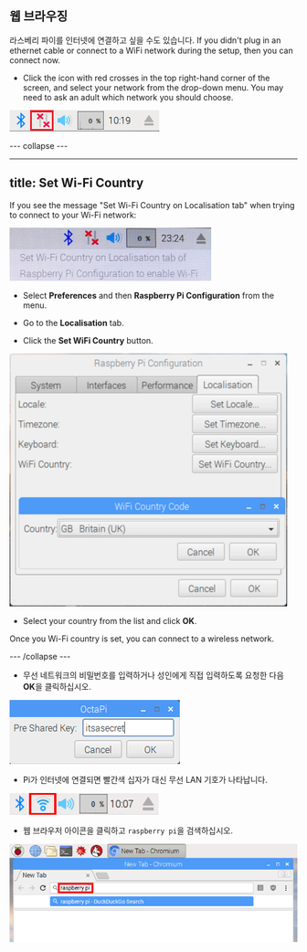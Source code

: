 ## 웹 브라우징

라스베리 파이를 인터넷에 연결하고 싶을 수도 있습니다. If you didn't plug in an ethernet cable or connect to a WiFi network during the setup, then you can connect now.

+ Click the icon with red crosses in the top right-hand corner of the screen, and select your network from the drop-down menu. You may need to ask an adult which network you should choose.

![No wifi](images/no-wifi.png)

\--- collapse \---

* * *

## title: Set Wi-Fi Country

If you see the message "Set Wi-Fi Country on Localisation tab" when trying to connect to your Wi-Fi network:

![set wifi country](images/pi-set-wifi-country.png)

+ Select **Preferences** and then **Raspberry Pi Configuration** from the menu.

+ Go to the **Localisation** tab.

+ Click the **Set WiFi Country** button.

![select wifi country](images/pi-select-wifi-country.png)

+ Select your country from the list and click **OK**.

Once you Wi-Fi country is set, you can connect to a wireless network.

\--- /collapse \---

+ 무선 네트워크의 비밀번호를 입력하거나 성인에게 직접 입력하도록 요청한 다음 **OK**을 클릭하십시오.

![Type in password](images/type-password.png)

+ Pi가 인터넷에 연결되면 빨간색 십자가 대신 무선 LAN 기호가 나타납니다.

![screenshot](images/pi-wifi.png)

+ 웹 브라우저 아이콘을 클릭하고 `raspberry pi`을 검색하십시오.

![screenshot](images/pi-browser.png)